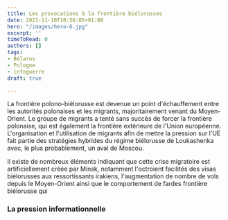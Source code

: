 ```yaml
---
title: Les provocations à la frontière biélorusses
date: 2021-11-10T10:56:05+01:00
hero: "/images/hero-6.jpg"
excerpt: ''
timeToRead: 0
authors: []
tags:
- Bélarus
- Pologne
- infoguerre
draft: true

---
```

La frontière polono-biélorusse est devenue un point d'échauffement entre les autorités polonaises et les migrants, majoritairement venant du Moyen-Orient. Le groupe de migrants a tenté sans succès de forcer la frontière polonaise, qui est également la frontière extérieure de l'Union européenne. L'organisation et l'utilisation de migrants afin de mettre la pression sur l'UE fait partie des stratégies hybrides du régime biélorusse de Loukashenka avec, le plus probablement, un aval de Moscou.

Il existe de nombreux éléments indiquant que cette crise migratoire est artificiellement créée par Minsk, notamment l'octroient facilités des visas biélorusses aux ressortissants irakiens, l'augmentation de nombre de vols depuis le Moyen-Orient ainsi que le comportement de fardes frontière biélorusse qui

### La pression informationnelle